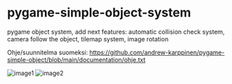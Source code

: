 # pygame-simple-object-system


pygame object system, add next features:
automatic collision check system,
camera follow the object,
tilemap system,
image rotation 


Ohje/suunnitelma suomeksi:
https://github.com/andrew-karppinen/pygame-simple-object/blob/main/documentation/ohje.txt


![image1](https://user-images.githubusercontent.com/99529988/217770877-0e15dbc6-5eb1-446e-82c4-3cdc2d0afb97.png)
![image2](https://user-images.githubusercontent.com/99529988/217770901-a1eaf498-66f0-41ec-8ccb-d93f554e1516.png)
